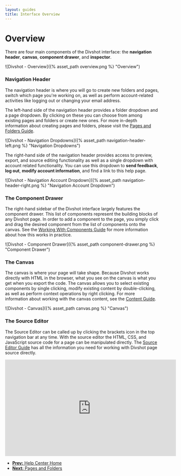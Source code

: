 ```yaml
---
layout: guides
title: Interface Overview
---
```


<h1 class='page-header'>Overview</h1>

<p class='lead'>There are four main components of the Divshot interface: the <b>navigation header</b>, <b>canvas</b>, <b>component drawer</b>, and <b>inspector</b>.</p>

![Divshot - Overview]({% asset_path overview.png %} "Overview")

### Navigation Header

The navigation header is where you will go to create new folders and pages, switch which page you're working on, as well as perform account-related activities like logging out or changing your email address.

The left-hand side of the navigation header provides a folder dropdown and a page dropdown. By clicking on these you can choose from among existing pages and folders or create new ones. For more in-depth information about creating pages and folders, please visit the [Pages and Folders Guide](/guides/pages.html).

![Divshot - Navigation Dropdowns]({% asset_path navigation-header-left.png %} "Navigation Dropdowns")

The right-hand side of the navigation header provides access to preview, export, and source editing functionality as well as a single dropdown with account related functionality. You can use this dropdown to **send feedback**, **log out**, **modify account information**, and find a link to this help page.

![Divshot - Navigation Account Dropdown]({% asset_path navigation-header-right.png %} "Navigation Account Dropdown")

### The Component Drawer

The right-hand sidebar of the Divshot interface largely features the component drawer. This list of components represent the building blocks of any Divshot page. In order to add a component to the page, you simply click and drag the desired component from the list of components onto the canvas. See the [Working With Components Guide](/guides/components.html) for more information about how this works in practice.

![Divshot - Component Drawer]({% asset_path component-drawer.png %} "Component Drawer")

### The Canvas

The canvas is where your page will take shape. Because Divshot works directly with HTML in the browser, what you see on the canvas is what you get when you export the code. The canvas allows you to select existing components by single clicking, modify existing content by double-clicking, as well as perform context operations by right clicking. For more information about working with the canvas content, see the [Content Guide](/guides/content.html).

![Divshot - Canvas]({% asset_path canvas.png %} "Canvas")

### The Source Editor

The Source Editor can be called up by clicking the brackets icon in the top navigation bar at any time. With the source editor the HTML, CSS, and JavaScript source code for a page can be manipulated directly. The [Source Editor Guide](/guides/source.html) has all the information you need for working with Divshot page source directly.

<div class="video">
  <iframe width="560" height="315" src="http://www.youtube.com/embed/Vg6xEz-3VKk?rel=0" frameborder="0" allowfullscreen></iframe>
</div>

<ul class="pager">
	<li><a href="/"><b>Prev:</b> Help Center Home</a</li>
	<li><a href="/guides/pages.html"><b>Next:</b> Pages and Folders</a</li>
</ul>